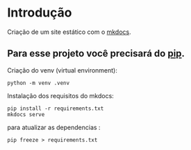 # Introdução

Criação de um site estático com o [mkdocs](https://www.mkdocs.org/).

## Para esse projeto você precisará do [pip]().

Criação do venv (virtual environment):
```
python -m venv .venv
```

Instalação dos requisitos do mkdocs:
```
pip install -r requirements.txt
mkdocs serve
```

para atualizar as dependencias : 

```
pip freeze > requirements.txt
```
